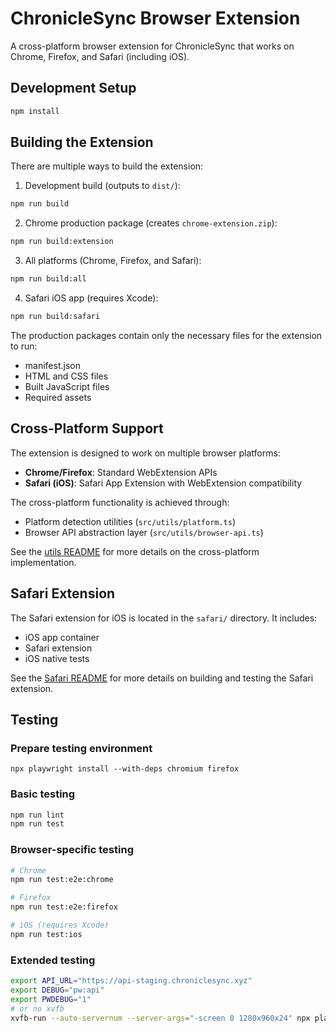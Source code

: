 # ChronicleSync Browser Extension

A cross-platform browser extension for ChronicleSync that works on Chrome, Firefox, and Safari (including iOS).

## Development Setup

```bash
npm install
```

## Building the Extension

There are multiple ways to build the extension:

1. Development build (outputs to `dist/`):
```bash
npm run build
```

2. Chrome production package (creates `chrome-extension.zip`):
```bash
npm run build:extension
```

3. All platforms (Chrome, Firefox, and Safari):
```bash
npm run build:all
```

4. Safari iOS app (requires Xcode):
```bash
npm run build:safari
```

The production packages contain only the necessary files for the extension to run:
- manifest.json
- HTML and CSS files
- Built JavaScript files
- Required assets

## Cross-Platform Support

The extension is designed to work on multiple browser platforms:

- **Chrome/Firefox**: Standard WebExtension APIs
- **Safari (iOS)**: Safari App Extension with WebExtension compatibility

The cross-platform functionality is achieved through:
- Platform detection utilities (`src/utils/platform.ts`)
- Browser API abstraction layer (`src/utils/browser-api.ts`)

See the [utils README](src/utils/README.md) for more details on the cross-platform implementation.

## Safari Extension

The Safari extension for iOS is located in the `safari/` directory. It includes:

- iOS app container
- Safari extension
- iOS native tests

See the [Safari README](safari/README.md) for more details on building and testing the Safari extension.

## Testing

### Prepare testing environment
```
npx playwright install --with-deps chromium firefox
```

### Basic testing
```bash
npm run lint
npm run test
```

### Browser-specific testing
```bash
# Chrome
npm run test:e2e:chrome

# Firefox
npm run test:e2e:firefox

# iOS (requires Xcode)
npm run test:ios
```

### Extended testing
```bash
export API_URL="https://api-staging.chroniclesync.xyz"
export DEBUG="pw:api"
export PWDEBUG="1"
# or no xvfb
xvfb-run --auto-servernum --server-args="-screen 0 1280x960x24" npx playwright test
```
